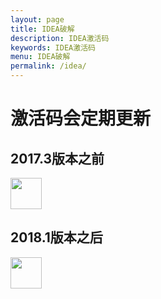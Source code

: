 ```yaml
---
layout: page
title: IDEA破解
description: IDEA激活码
keywords: IDEA激活码
menu: IDEA破解
permalink: /idea/
---
```


# 激活码会定期更新

## 2017.3版本之前
<a href="{{ assets_base_url }}/assets/idea/2017.3.txt" download="{{ assets_base_url }}/assets/idea/2017.3.txt">
<img style="height:50px;width:50px;" src="{{ assets_base_url }}/assets/idea/jetbrains.svg" >
</a>

## 2018.1版本之后
<a href="{{ assets_base_url }}/assets/idea/2018.1.txt" download="{{ assets_base_url }}/assets/idea/2018.1.txt">
<img style="height:50px;width:50px;" src="{{ assets_base_url }}/assets/idea/jetbrains.svg" >
</a>


